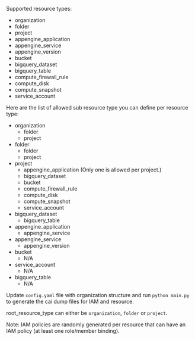 Supported resource types:
- organization
- folder
- project
- appengine_application
- appengine_service
- appengine_version
- bucket
- bigquery_dataset
- bigquery_table
- compute_firewall_rule
- compute_disk
- compute_snapshot
- service_account

Here are the list of allowed sub resource type you can define per resource type:
- organization
  - folder
  - project
- folder
  - folder
  - project
- project
  - appengine_application (Only one is allowed per project.)
  - bigquery_dataset
  - bucket
  - compute_firewall_rule
  - compute_disk
  - compute_snapshot
  - service_account
- bigquery_dataset
  - bigquery_table
- appengine_application
  - appengine_service
- appengine_service
  - appengine_version
- bucket
  - N/A
- service_account
  - N/A
- bigquery_table
  - N/A

Update `config.yaml` file with organization structure and run `python main.py` 
to generate the cai dump files for IAM and resource.

root_resource_type can either be `organization`, `folder` or `project`.

Note: IAM policies are randomly generated per resource that can have an IAM policy (at least one role/member binding).
